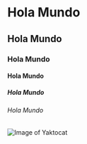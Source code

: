 # Hola Mundo
## Hola Mundo
### Hola Mundo
#### Hola Mundo
##### Hola Mundo
###### Hola Mundo

![Image of Yaktocat](https://octodex.github.com/images/yaktocat.png)
